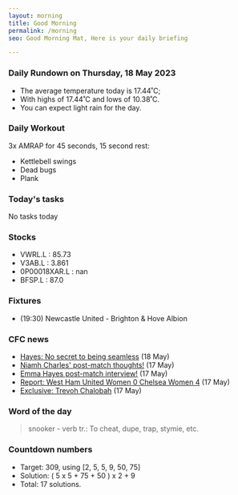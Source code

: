 ```yaml
---
layout: morning
title: Good Morning
permalink: /morning
seo: Good Morning Mat, Here is your daily briefing

---
```


<!-- weather_marker starts -->
### Daily Rundown on Thursday, 18 May 2023

- The average temperature today is 17.44˚C;
- With highs of 17.44˚C and lows of 10.38˚C.
- You can expect light rain for the day.

<!-- weather_marker ends -->

### Daily Workout
<!-- workout_marker starts -->
3x AMRAP for 45 seconds, 15 second rest:

- Kettlebell swings
- Dead bugs
- Plank

<!-- workout_marker ends -->

### Today's tasks
<!-- task_marker starts -->
No tasks today
<!-- task_marker ends -->

### Stocks

<!-- stocks_marker starts -->

- VWRL.L : 85.73
- V3AB.L : 3.861
- 0P00018XAR.L : nan
- BFSP.L : 87.0

<!-- stocks_marker ends -->

### Fixtures

<!-- sports_marker starts -->

<ul>
<li>(19:30) Newcastle United - Brighton & Hove Albion</li>
</ul>

<!-- sports_marker ends -->

### CFC news

<!-- cfc_marker starts -->
- [Hayes: No secret to being seamless](https://chelseafc.com/en/news/article/hayes-no-secret-to-being-seamless) (18 May)
- [Niamh Charles' post-match thoughts!](https://chelseafc.com/en/video/charles-webapp-iv) (17 May)
- [Emma Hayes post-match interview!](https://chelseafc.com/en/video/emma_hayes_west_ham_post_match-webapp-iv) (17 May)
- [Report: West Ham United Women 0 Chelsea Women 4](https://chelseafc.com/en/news/article/report-west-ham-united-women-0-chelsea-women-4) (17 May)
- [Exclusive: Trevoh Chalobah](https://chelseafc.com/en/video/exclusive-trevoh-chalobah) (17 May)

<!-- cfc_marker ends -->

### Word of the day
<!-- word_marker starts -->

 > snooker - verb tr.: To cheat, dupe, trap, stymie, etc.

<!-- word_marker ends -->

### Countdown numbers
<!-- game_marker starts -->

- Target: 309, using [2, 5, 5, 9, 50, 75]
- Solution: ( 5 x 5 + 75 + 50 ) x 2 + 9
- Total: 17 solutions.

<!-- game_marker ends -->
